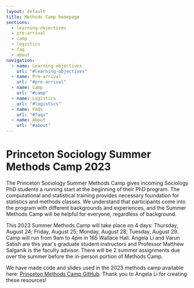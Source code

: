 ```yaml
---
layout: default
title: Methods Camp homepage
sections:
  - learning-objectives
  - pre-arrival
  - camp
  - logistics
  - faq
  - about
navigation:
  - name: Learning objectives
    url: "#learning-objectives"
  - name: Pre-arrival
    url: "#pre-arrival"
  - name: Camp
    url: "#camp"
  - name: Logistics
    url: "#logistics"
  - name: FAQs
    url: "#faqs"
  - name: About
    url: "#about"
---
```


# Princeton Sociology Summer Methods Camp 2023

The Princeton Sociology Summer Methods Camp gives incoming Sociology PhD students a running start at the beginning of their PhD program. The computational and statistical training provides necessary foundation for statistics and methods classes. We understand that participants come into the program with different backgrounds and experiences, and the Summer Methods Camp will be helpful for everyone, regardless of background.

This 2023 Summer Methods Camp will take place on 4 days: Thursday, August 24; Friday, August 25; Monday, August 28; Tuesday, August 29. Camp will run from 9am to 4pm in 165 Wallace Hall. Angela Li and Varun Satish are this year's graduate student instructors and Professor Matthew Salganik is the faculty advisor. There will be 2 summer assignments due over the summer before the in-person portion of Methods Camp.

We have made code and slides used in the 2023 methods camp available here: <a href="https://pusocmethodscamp.org">Princeton Methods Camp GitHub</a>. Thank you to Angela Li for creating these resources!
